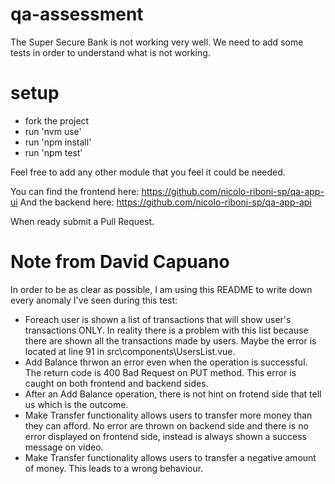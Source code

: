 # qa-assessment

The Super Secure Bank is not working very well.
We need to add some tests in order to understand what is not working.

# setup
- fork the project
- run 'nvm use'
- run 'npm install'
- run 'npm test' 

Feel free to add any other module that you feel it could be needed.

You can find the frontend here: https://github.com/nicolo-riboni-sp/qa-app-ui
And the backend here: https://github.com/nicolo-riboni-sp/qa-app-api

When ready submit a Pull Request.

# Note from David Capuano

In order to be as clear as possible, I am using this README to write down every anomaly I've seen during this test:

- Foreach user is shown a list of transactions that will show user's transactions ONLY. In reality there is a problem with this list because there are shown all the
transactions made by users. Maybe the error is located at line 91 in src\components\UsersList.vue.
- Add Balance thrwon an error even when the operation is successful. The return code is 400 Bad Request on PUT method. This error is caught on both frontend and backend sides.
- After an Add Balance operation, there is not hint on frotend side that tell us which is the outcome.
- Make Transfer functionality allows users to transfer more money than they can afford. No error are thrown on backend side and there is no error displayed on frontend side, instead is always shown a success message on video.
- Make Transfer functionality allows users to transfer a negative amount of money. This leads to a wrong behaviour.